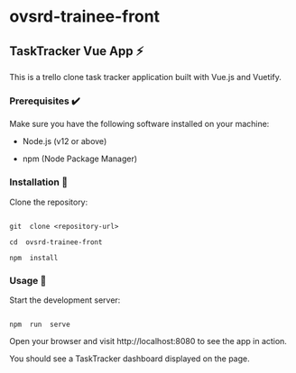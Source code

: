 # ovsrd-trainee-front

## TaskTracker  Vue App :zap:

This is a trello clone task tracker application built with Vue.js and Vuetify.


### Prerequisites :heavy_check_mark:

Make sure you have the following software installed on your machine:

- Node.js (v12 or above)

- npm (Node Package Manager)

### Installation :arrows_counterclockwise:

Clone the repository:

  
```shell

git  clone <repository-url>

cd  ovsrd-trainee-front

npm  install

```

### Usage :tada:

Start the development server:

```shell

npm  run  serve

```
Open your browser and visit http://localhost:8080 to see the app in action.

You should see a TaskTracker dashboard displayed on the page.
